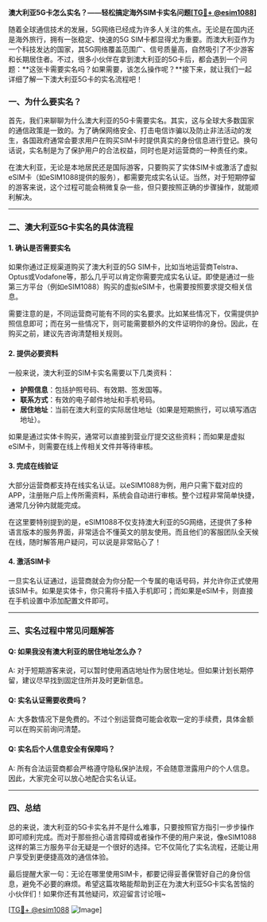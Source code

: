 **澳大利亚5G卡怎么实名？——轻松搞定海外SIM卡实名问题[[TG💪+ @esim1088](https://t.me/s/esim1088)]**

随着全球通信技术的发展，5G网络已经成为许多人关注的焦点。无论是在国内还是海外旅行，拥有一张稳定、快速的5G SIM卡都显得尤为重要。而澳大利亚作为一个科技发达的国家，其5G网络覆盖范围广、信号质量高，自然吸引了不少游客和长期居住者。不过，很多小伙伴在拿到澳大利亚的5G卡后，都会遇到一个问题：**这张卡需要实名吗？如果需要，该怎么操作呢？**接下来，就让我们一起详细了解一下澳大利亚5G卡的实名流程吧！

### 一、为什么要实名？

首先，我们来聊聊为什么澳大利亚的5G卡需要实名。其实，这与全球大多数国家的通信政策是一致的。为了确保网络安全、打击电信诈骗以及防止非法活动的发生，各国政府通常会要求用户在购买SIM卡时提供真实的身份信息进行登记。换句话说，实名制是为了保护用户的合法权益，同时也是对运营商的一种责任约束。

在澳大利亚，无论是本地居民还是国际游客，只要购买了实体SIM卡或激活了虚拟eSIM卡（如eSIM1088提供的服务），都需要完成实名认证。当然，对于短期停留的游客来说，这个过程可能会稍微复杂一些，但只要按照正确的步骤操作，就能顺利解决。

---

### 二、澳大利亚5G卡实名的具体流程

#### 1. 确认是否需要实名
如果你通过正规渠道购买了澳大利亚的5G SIM卡，比如当地运营商Telstra、Optus或Vodafone等，那么几乎可以肯定你需要完成实名认证。即使是通过一些第三方平台（例如eSIM1088）购买的虚拟eSIM卡，也需要按照要求提交相关信息。

需要注意的是，不同运营商可能有不同的实名要求。比如某些情况下，仅需提供护照信息即可；而在另一些情况下，则可能需要额外的文件证明你的身份。因此，在购买之前，建议先咨询清楚相关规则。

#### 2. 提供必要资料
一般来说，澳大利亚的SIM卡实名需要以下几类资料：

- **护照信息**：包括护照号码、有效期、签发国等。
- **联系方式**：有效的电子邮件地址和手机号码。
- **居住地址**：当前在澳大利亚的实际居住地址（如果是短期旅行，可以填写酒店地址）。

如果是通过实体卡购买，通常可以直接到营业厅提交这些资料；而如果是虚拟eSIM卡，则需要在线上传相关文件并等待审核。

#### 3. 完成在线验证
大部分运营商都支持在线实名认证。以eSIM1088为例，用户只需下载对应的APP，注册账户后上传所需资料，系统会自动进行审核。整个过程非常简单快捷，通常几分钟内就能完成。

在这里要特别提到的是，eSIM1088不仅支持澳大利亚的5G网络，还提供了多种语言版本的服务界面，非常适合不懂英文的朋友使用。而且他们的客服团队全天候在线，随时解答用户疑问，可以说是非常贴心了！

#### 4. 激活SIM卡
一旦实名认证通过，运营商就会为你分配一个专属的电话号码，并允许你正式使用该SIM卡。如果是实体卡，你只需将卡插入手机即可；而如果是eSIM卡，则直接在手机设置中添加配置文件即可。

---

### 三、实名过程中常见问题解答

#### Q: 如果我没有澳大利亚的居住地址怎么办？
A: 对于短期游客来说，可以暂时使用酒店地址作为居住地址。但如果计划长期停留，建议尽早找到固定住所并及时更新信息。

#### Q: 实名认证需要收费吗？
A: 大多数情况下是免费的。不过个别运营商可能会收取一定的手续费，具体金额可以在购买前询问清楚。

#### Q: 实名后个人信息安全有保障吗？
A: 所有合法运营商都会严格遵守隐私保护法规，不会随意泄露用户的个人信息。因此，大家完全可以放心地配合实名认证。

---

### 四、总结

总的来说，澳大利亚的5G卡实名并不是什么难事，只要按照官方指引一步步操作即可顺利完成。而对于那些担心语言障碍或者操作不便的用户来说，像eSIM1088这样的第三方服务平台无疑是一个很好的选择。它不仅简化了实名流程，还能让用户享受到更便捷高效的通信体验。

最后提醒大家一句：无论在哪里使用SIM卡，都要记得妥善保管好自己的身份信息，避免不必要的麻烦。希望这篇攻略能帮助到正在为澳大利亚5G卡实名苦恼的小伙伴们！如果你还有其他疑问，欢迎留言讨论哦~

[[TG💪+ @esim1088](https://t.me/s/esim1088) ![Image](https://i.postimg.cc/4NQfJmqS/Snipaste-2025-05-13-00-14-12.png)]